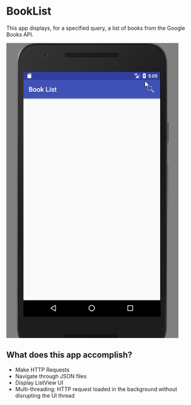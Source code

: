 # BookList
This app displays, for a specified query, a list of books from the Google Books API.

![alt text](https://github.com/andibakti/BookList/blob/master/Book%20list%20-%20search.gif)

## What does this app accomplish?

* Make HTTP Requests
* Navigate through JSON files
* Display ListView UI
* Multi-threading: HTTP request loaded in the background without disrupting the UI thread



